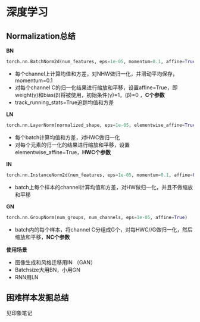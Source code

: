 # 深度学习

## Normalization总结

**BN**
```python
torch.nn.BatchNorm2d(num_features, eps=1e-05, momentum=0.1, affine=True, track_running_stats=True)
```

- 每个channel上计算均值和方差，对NHW做归一化，并滑动平均保存，momentum=0.1
- 对每个channel C的归一化结果进行缩放和平移，设置affine=True，即weight(γ)和bias(β)将被使用，初始条件(γ)=1，(β)=0 ，**C个参数**
- track_running_stats=True追踪均值和方差

**LN**
```python
torch.nn.LayerNorm(normalized_shape, eps=1e-05, elementwise_affine=True)
```

- 每个batch计算均值和方差，对HWC做归一化
- 对每个元素的归一化的结果进行缩放和平移，设置elementwise_affine=True，**HWC个参数**

**IN**
```python
torch.nn.InstanceNorm2d(num_features, eps=1e-05, momentum=0.1, affine=False, track_running_stats=False)
```

- batch上每个样本的channel计算均值和方差，对HW做归一化，并且不做缩放和平移

**GN**
```python
torch.nn.GroupNorm(num_groups, num_channels, eps=1e-05, affine=True)
```

- batch内的每个样本，将channel C分组成G个，对每HWC//G做归一化，然后缩放和平移，**NC个参数**

**使用场景**

- 图像生成和风格迁移用IN （GAN）
- Batchsize大用BN，小用GN
- RNN用LN

## 困难样本发掘总结

见印象笔记